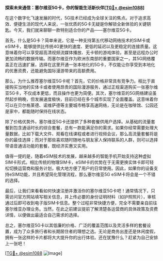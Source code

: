 **探索未来通信：塞尔维亚5G卡，你的智能生活新伙伴[[TG💪+ @esim1088](https://t.me/s/esim1088)]**

在这个数字化飞速发展的时代，5G技术已经成为全球关注的焦点。对于追求高效、便捷生活的现代人来说，一张优质的5G卡无疑是你解锁全新体验的关键钥匙。今天，我们就来聊聊一款特别适合你的产品——塞尔维亚5G卡。

首先，什么是5G卡？简单来说，它是一种支持第五代移动网络技术的SIM卡或eSIM卡，能够提供比传统4G更快的速度、更低的延迟以及更稳定的连接质量。这意味着你可以享受超高清视频流媒体播放、无卡顿的游戏体验，甚至是远程办公时更加流畅的数据传输。而塞尔维亚作为欧洲东南部的重要国家之一，其5G网络覆盖正在迅速扩展，选择在这里开通一张本地化的5G卡，不仅能让你享受到本地化的优惠资费，还能避免国际漫游带来的高额费用。

那么，为什么推荐塞尔维亚5G卡呢？首先，它的价格非常具有竞争力。相比于直接购买当地的实体卡或者使用昂贵的国际漫游服务，通过正规渠道购买一张塞尔维亚5G卡，不仅成本更低，而且操作也更为简便。其次，塞尔维亚的5G网络建设虽然起步稍晚，但发展速度极快，目前已经在多个城市实现了全面覆盖。这意味着你可以在贝尔格莱德、诺维萨德等主要城市畅享高速网络，无论是在咖啡馆、公园还是家中，都能随时保持在线状态。

除了价格优势外，塞尔维亚5G卡还提供了多种套餐供用户选择。从基础的流量套餐到包含通话时长的综合套餐，总有一款能满足你的需求。如果你经常需要处理大量数据，比如下载大文件、观看在线课程或者进行视频会议，那么高流量套餐将是你的最佳选择；而对于那些喜欢随时随地与朋友家人保持联系的人群，则可以选择带语音通话功能的套餐，既经济实惠又实用。

值得一提的是，随着eSIM技术的发展，越来越多的智能手机开始支持这种虚拟SIM卡形式。相比传统的物理SIM卡，eSIM卡的优势在于无需更换实体卡即可轻松切换运营商和服务计划，极大地方便了用户的日常使用。因此，如果你的设备支持eSIM功能，并且希望简化管理流程，那么塞尔维亚5G eSIM卡将会是一个不错的选择。

最后，让我们来看看如何快速注册并激活你的塞尔维亚5G卡吧！通常情况下，只需访问官方网站填写相关信息，并上传必要的身份证明材料（如护照照片），审核通过后即可收到电子版SIM卡信息。整个过程非常快捷方便，完全不需要亲自前往塞尔维亚办理业务。当然，在此之前建议提前了解清楚各运营商的具体政策及资费详情，以便做出最适合自己需求的选择。

总之，塞尔维亚5G卡以其低廉的价格、广泛的覆盖范围以及灵活多样的套餐设置，成为了众多旅行者和长期居住者的理想之选。无论是商务出差还是休闲度假，拥有一张这样的卡片都将大大提升你的出行体验。还在犹豫什么？赶紧为自己安排上一张吧！

[[TG💪+ @esim1088](https://t.me/s/esim1088) ![Image](https://i.postimg.cc/4NQfJmqS/Snipaste-2025-05-13-00-14-12.png)]